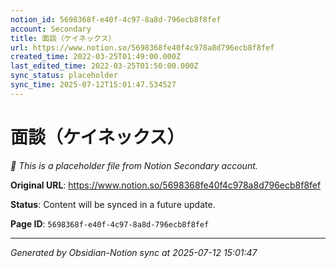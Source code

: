 ```yaml
---
notion_id: 5698368f-e40f-4c97-8a8d-796ecb8f8fef
account: Secondary
title: 面談（ケイネックス）
url: https://www.notion.so/5698368fe40f4c978a8d796ecb8f8fef
created_time: 2022-03-25T01:49:00.000Z
last_edited_time: 2022-03-25T01:50:00.000Z
sync_status: placeholder
sync_time: 2025-07-12T15:01:47.534527
---
```


# 面談（ケイネックス）

*🔄 This is a placeholder file from Notion Secondary account.*

**Original URL**: https://www.notion.so/5698368fe40f4c978a8d796ecb8f8fef

**Status**: Content will be synced in a future update.

**Page ID**: `5698368f-e40f-4c97-8a8d-796ecb8f8fef`

---

*Generated by Obsidian-Notion sync at 2025-07-12 15:01:47*
